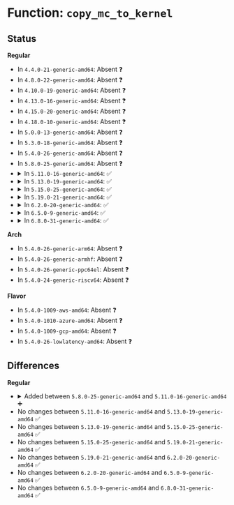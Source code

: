 # Function: <code>copy_mc_to_kernel</code>

## Status
<b>Regular</b>
<ul>
<li>
In <code>4.4.0-21-generic-amd64</code>: Absent ❓
</li>
<li>
In <code>4.8.0-22-generic-amd64</code>: Absent ❓
</li>
<li>
In <code>4.10.0-19-generic-amd64</code>: Absent ❓
</li>
<li>
In <code>4.13.0-16-generic-amd64</code>: Absent ❓
</li>
<li>
In <code>4.15.0-20-generic-amd64</code>: Absent ❓
</li>
<li>
In <code>4.18.0-10-generic-amd64</code>: Absent ❓
</li>
<li>
In <code>5.0.0-13-generic-amd64</code>: Absent ❓
</li>
<li>
In <code>5.3.0-18-generic-amd64</code>: Absent ❓
</li>
<li>
In <code>5.4.0-26-generic-amd64</code>: Absent ❓
</li>
<li>
In <code>5.8.0-25-generic-amd64</code>: Absent ❓
</li>
<li>
<details>
<summary>In <code>5.11.0-16-generic-amd64</code>: ✅</summary>

```c
long unsigned int copy_mc_to_kernel(void * dst, const void * src, unsigned int len)
```

```json
{
  "name": "copy_mc_to_kernel",
  "collision_type": "Unique Global",
  "inline_type": "No",
  "funcs": [
    {
      "addr": 18446744071585273552,
      "name": "copy_mc_to_kernel",
      "external": true,
      "loc": "arch/x86/lib/copy_mc.c:62",
      "file": "arch/x86/lib/copy_mc.c",
      "inline": "seen, unknown",
      "caller_inline": [],
      "caller_func": [
        "lib/iov_iter.c:_copy_mc_to_iter",
        "lib/iov_iter.c:_copy_mc_to_iter",
        "lib/iov_iter.c:_copy_mc_to_iter",
        "lib/iov_iter.c:copy_mc_pipe_to_iter",
        "drivers/nvdimm/claim.c:nsio_rw_bytes"
      ]
    }
  ],
  "symbols": [
    {
      "addr": 18446744071585273552,
      "name": "copy_mc_to_kernel",
      "section": ".text",
      "bind": "STB_GLOBAL",
      "size": 44
    }
  ]
}
```
</details>
</li>
<li>
<details>
<summary>In <code>5.13.0-19-generic-amd64</code>: ✅</summary>

```c
long unsigned int copy_mc_to_kernel(void * dst, const void * src, unsigned int len)
```

```json
{
  "name": "copy_mc_to_kernel",
  "collision_type": "Unique Global",
  "inline_type": "No",
  "funcs": [
    {
      "addr": 18446744071585157072,
      "name": "copy_mc_to_kernel",
      "external": true,
      "loc": "arch/x86/lib/copy_mc.c:62",
      "file": "arch/x86/lib/copy_mc.c",
      "inline": "seen, unknown",
      "caller_inline": [],
      "caller_func": [
        "lib/iov_iter.c:_copy_mc_to_iter",
        "lib/iov_iter.c:_copy_mc_to_iter",
        "lib/iov_iter.c:_copy_mc_to_iter",
        "drivers/nvdimm/claim.c:nsio_rw_bytes"
      ]
    }
  ],
  "symbols": [
    {
      "addr": 18446744071585157072,
      "name": "copy_mc_to_kernel",
      "section": ".text",
      "bind": "STB_GLOBAL",
      "size": 44
    }
  ]
}
```
</details>
</li>
<li>
<details>
<summary>In <code>5.15.0-25-generic-amd64</code>: ✅</summary>

```c
long unsigned int copy_mc_to_kernel(void * dst, const void * src, unsigned int len)
```

```json
{
  "name": "copy_mc_to_kernel",
  "collision_type": "Unique Global",
  "inline_type": "No",
  "funcs": [
    {
      "addr": 18446744071585609920,
      "name": "copy_mc_to_kernel",
      "external": true,
      "loc": "arch/x86/lib/copy_mc.c:62",
      "file": "arch/x86/lib/copy_mc.c",
      "inline": "seen, unknown",
      "caller_inline": [],
      "caller_func": [
        "lib/iov_iter.c:_copy_mc_to_iter",
        "lib/iov_iter.c:_copy_mc_to_iter",
        "lib/iov_iter.c:_copy_mc_to_iter",
        "lib/iov_iter.c:_copy_mc_to_iter",
        "drivers/nvdimm/claim.c:nsio_rw_bytes"
      ]
    }
  ],
  "symbols": [
    {
      "addr": 18446744071585609920,
      "name": "copy_mc_to_kernel",
      "section": ".text",
      "bind": "STB_GLOBAL",
      "size": 41
    }
  ]
}
```
</details>
</li>
<li>
<details>
<summary>In <code>5.19.0-21-generic-amd64</code>: ✅</summary>

```c
long unsigned int copy_mc_to_kernel(void * dst, const void * src, unsigned int len)
```

```json
{
  "name": "copy_mc_to_kernel",
  "collision_type": "Unique Global",
  "inline_type": "No",
  "funcs": [
    {
      "addr": 18446744071586766432,
      "name": "copy_mc_to_kernel",
      "external": true,
      "loc": "arch/x86/lib/copy_mc.c:62",
      "file": "arch/x86/lib/copy_mc.c",
      "inline": "seen, unknown",
      "caller_inline": [],
      "caller_func": [
        "lib/iov_iter.c:_copy_mc_to_iter",
        "lib/iov_iter.c:_copy_mc_to_iter",
        "lib/iov_iter.c:_copy_mc_to_iter",
        "lib/iov_iter.c:copy_mc_pipe_to_iter",
        "drivers/nvdimm/claim.c:nsio_rw_bytes"
      ]
    }
  ],
  "symbols": [
    {
      "addr": 18446744071586766432,
      "name": "copy_mc_to_kernel",
      "section": ".text",
      "bind": "STB_GLOBAL",
      "size": 71
    }
  ]
}
```
</details>
</li>
<li>
<details>
<summary>In <code>6.2.0-20-generic-amd64</code>: ✅</summary>

```c
long unsigned int copy_mc_to_kernel(void * dst, const void * src, unsigned int len)
```

```json
{
  "name": "copy_mc_to_kernel",
  "collision_type": "Unique Global",
  "inline_type": "No",
  "funcs": [
    {
      "addr": 18446744071595931232,
      "name": "copy_mc_to_kernel",
      "external": true,
      "loc": "arch/x86/lib/copy_mc.c:62",
      "file": "arch/x86/lib/copy_mc.c",
      "inline": "seen, unknown",
      "caller_inline": [],
      "caller_func": [
        "mm/memory.c:wp_page_copy",
        "mm/ksm.c:ksm_might_need_to_copy",
        "fs/dax.c:dax_file_unshare",
        "fs/dax.c:dax_iomap_copy_around",
        "fs/dax.c:dax_iomap_copy_around",
        "fs/dax.c:dax_iomap_copy_around",
        "lib/iov_iter.c:_copy_mc_to_iter",
        "lib/iov_iter.c:_copy_mc_to_iter",
        "lib/iov_iter.c:_copy_mc_to_iter",
        "lib/iov_iter.c:_copy_mc_to_iter",
        "drivers/nvdimm/claim.c:nsio_rw_bytes"
      ]
    }
  ],
  "symbols": [
    {
      "addr": 18446744071595931232,
      "name": "copy_mc_to_kernel",
      "section": ".text",
      "bind": "STB_GLOBAL",
      "size": 71
    }
  ]
}
```
</details>
</li>
<li>
<details>
<summary>In <code>6.5.0-9-generic-amd64</code>: ✅</summary>

```c
long unsigned int copy_mc_to_kernel(void * dst, const void * src, unsigned int len)
```

```json
{
  "name": "copy_mc_to_kernel",
  "collision_type": "Unique Global",
  "inline_type": "No",
  "funcs": [
    {
      "addr": 18446744071596449600,
      "name": "copy_mc_to_kernel",
      "external": true,
      "loc": "arch/x86/lib/copy_mc.c:62",
      "file": "arch/x86/lib/copy_mc.c",
      "inline": "seen, unknown",
      "caller_inline": [],
      "caller_func": [
        "mm/memory.c:copy_user_large_folio",
        "mm/memory.c:copy_subpage",
        "mm/memory.c:__wp_page_copy_user",
        "mm/ksm.c:ksm_might_need_to_copy",
        "mm/khugepaged.c:collapse_file",
        "fs/dax.c:dax_unshare_iter",
        "fs/dax.c:dax_iomap_copy_around",
        "fs/dax.c:dax_iomap_copy_around",
        "fs/dax.c:dax_iomap_copy_around",
        "lib/iov_iter.c:_copy_mc_to_iter",
        "lib/iov_iter.c:_copy_mc_to_iter",
        "lib/iov_iter.c:_copy_mc_to_iter",
        "drivers/nvdimm/claim.c:nsio_rw_bytes"
      ]
    }
  ],
  "symbols": [
    {
      "addr": 18446744071596449600,
      "name": "copy_mc_to_kernel",
      "section": ".text",
      "bind": "STB_GLOBAL",
      "size": 71
    }
  ]
}
```
</details>
</li>
<li>
<details>
<summary>In <code>6.8.0-31-generic-amd64</code>: ✅</summary>

```c
long unsigned int copy_mc_to_kernel(void * dst, const void * src, unsigned int len)
```

```json
{
  "name": "copy_mc_to_kernel",
  "collision_type": "Unique Global",
  "inline_type": "No",
  "funcs": [
    {
      "addr": 18446744071597344960,
      "name": "copy_mc_to_kernel",
      "external": true,
      "loc": "arch/x86/lib/copy_mc.c:62",
      "file": "arch/x86/lib/copy_mc.c",
      "inline": "seen, unknown",
      "caller_inline": [],
      "caller_func": [
        "mm/memory.c:copy_user_large_folio",
        "mm/memory.c:copy_subpage",
        "mm/memory.c:__wp_page_copy_user",
        "mm/ksm.c:ksm_might_need_to_copy",
        "mm/khugepaged.c:collapse_file",
        "fs/dax.c:dax_unshare_iter",
        "fs/dax.c:dax_iomap_copy_around",
        "fs/dax.c:dax_iomap_copy_around",
        "fs/dax.c:dax_iomap_copy_around",
        "fs/coredump.c:dump_user_range",
        "lib/iov_iter.c:_copy_mc_to_iter",
        "lib/iov_iter.c:_copy_mc_to_iter",
        "lib/iov_iter.c:_copy_mc_to_iter",
        "drivers/nvdimm/claim.c:nsio_rw_bytes"
      ]
    }
  ],
  "symbols": [
    {
      "addr": 18446744071597344960,
      "name": "copy_mc_to_kernel",
      "section": ".text",
      "bind": "STB_GLOBAL",
      "size": 71
    }
  ]
}
```
</details>
</li>
</ul>
<b>Arch</b>
<ul>
<li>
In <code>5.4.0-26-generic-arm64</code>: Absent ❓
</li>
<li>
In <code>5.4.0-26-generic-armhf</code>: Absent ❓
</li>
<li>
In <code>5.4.0-26-generic-ppc64el</code>: Absent ❓
</li>
<li>
In <code>5.4.0-24-generic-riscv64</code>: Absent ❓
</li>
</ul>
<b>Flavor</b>
<ul>
<li>
In <code>5.4.0-1009-aws-amd64</code>: Absent ❓
</li>
<li>
In <code>5.4.0-1010-azure-amd64</code>: Absent ❓
</li>
<li>
In <code>5.4.0-1009-gcp-amd64</code>: Absent ❓
</li>
<li>
In <code>5.4.0-26-lowlatency-amd64</code>: Absent ❓
</li>
</ul>

## Differences
<b>Regular</b>
<ul>
<li>
<details>
<summary>Added between <code>5.8.0-25-generic-amd64</code> and <code>5.11.0-16-generic-amd64</code> ➕</summary>

```c
long unsigned int copy_mc_to_kernel(void * dst, const void * src, unsigned int len)
```
</details>
</li>
<li>
No changes between <code>5.11.0-16-generic-amd64</code> and <code>5.13.0-19-generic-amd64</code> ✅
</li>
<li>
No changes between <code>5.13.0-19-generic-amd64</code> and <code>5.15.0-25-generic-amd64</code> ✅
</li>
<li>
No changes between <code>5.15.0-25-generic-amd64</code> and <code>5.19.0-21-generic-amd64</code> ✅
</li>
<li>
No changes between <code>5.19.0-21-generic-amd64</code> and <code>6.2.0-20-generic-amd64</code> ✅
</li>
<li>
No changes between <code>6.2.0-20-generic-amd64</code> and <code>6.5.0-9-generic-amd64</code> ✅
</li>
<li>
No changes between <code>6.5.0-9-generic-amd64</code> and <code>6.8.0-31-generic-amd64</code> ✅
</li>
</ul>
